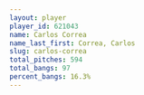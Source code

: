 ```yaml
---
layout: player
player_id: 621043
name: Carlos Correa
name_last_first: Correa, Carlos
slug: carlos-correa
total_pitches: 594
total_bangs: 97
percent_bangs: 16.3%
---
```

